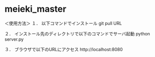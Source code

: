 # meieki_master

＜使用方法＞
１．
以下コマンドでインストール
git pull URL

２．
インストール先のディレクトリで以下のコマンドでサーバ起動
python server.py

３．
ブラウザで以下のURLにアクセス
http://localhost:8080
